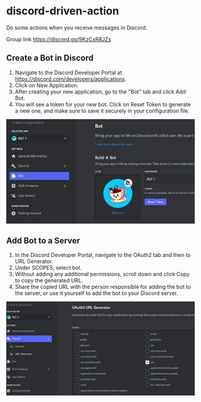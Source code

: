 # discord-driven-action
Do some actions when you receive messages in Discord.

Group link
https://discord.gg/9KzCxR8JZs

## Create a Bot in Discord
1. Navigate to the Discord Developer Portal at https://discord.com/developers/applications.
2. Click on New Application.
3. After creating your new application, go to the "Bot" tab and click Add Bot.
4. You will see a token for your new bot. Click on Reset Token to generate a new one, and make sure to save it securely in your configuration file.

![img.png](imgs/createbot.png)

## Add Bot to a Server
1. In the Discord Developer Portal, navigate to the OAuth2 tab and then to URL Generator.
2. Under SCOPES, select bot.
3. Without adding any additional permissions, scroll down and click Copy to copy the generated URL.
4. Share the copied URL with the person responsible for adding the bot to the server, or use it yourself to add the bot to your Discord server.

![img.png](imgs/authbot.png)
